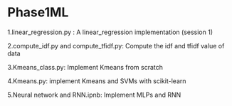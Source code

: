 # Phase1ML
1.linear_regression.py : A linear_regression implementation (session 1)

2.compute_idf.py and compute_tfidf.py: Compute the idf and tfidf value of data

3.Kmeans_class.py: Implement Kmeans from scratch

4.Kmeans.py: implement Kmeans and SVMs with scikit-learn

5.Neural network and RNN.ipnb: Implement MLPs and RNN
